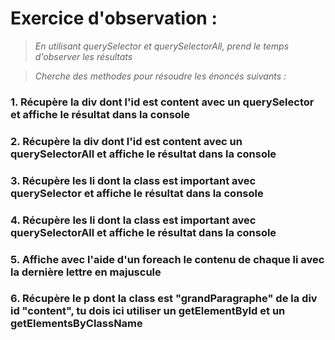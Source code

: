 # Exercice d'observation :
>*En utilisant querySelector et querySelectorAll, prend le temps d'observer les résultats*

>*Cherche des methodes pour résoudre les énoncés suivants :*

### 1. Récupère la div dont l'id est content avec un querySelector et affiche le résultat dans la console
### 2. Récupère la div dont l'id est content avec un querySelectorAll et affiche le résultat dans la console
### 3. Récupère les li dont la class est important avec querySelector et affiche le résultat dans la console
### 4. Récupère les li dont la class est important avec querySelectorAll et affiche le résultat dans la console
### 5. Affiche avec l'aide d'un foreach le contenu de chaque li avec la dernière lettre en majuscule 
### 6. Récupère le p dont la class est "grandParagraphe" de la div id "content", tu dois ici utiliser un getElementById et un getElementsByClassName

